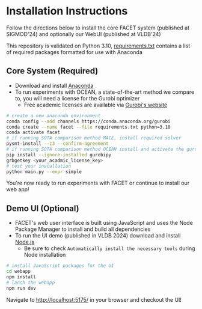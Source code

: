 # Installation Instructions

Follow the directions below to install the core FACET system (published at SIGMOD'24) and optionally our WebUI (published at VLDB'24)

This repository is validated on Python 3.10, [requirements.txt](/requirements.txt) contains a list of required packages formatted for use with Anaconda

## Core System (Required)

- Download and install [Anaconda](https://www.anaconda.com/download/success)
- To run experiments with OCEAN, a state-of-the-art method we compare to, you will need a license for the Gurobi optimizer
  - Free academic licenses are available via [Gurobi's website](https://www.gurobi.com/academia/academic-program-and-licenses/)

```bash
# create a new anaconda environment
conda config --add channels https://conda.anaconda.org/gurobi
conda create --name facet --file requirements.txt python=3.10
conda activate facet
# if running SOTA comparison method MACE, install required solver
pysmt-install --z3 --confirm-agreement
# if running SOTA comparison method OCEAN install and activate the gurobi optimizer
pip install --ignore-installed gurobipy
grbgetkey <your_acadmic_license_key>
# test your installation
python main.py --expr simple
```

You're now ready to run experiments with FACET or continue to install our web app!

## Demo UI (Optional)

- FACET's web user interface is built using JavaScript and uses the Node Package Manager to install and build all dependencies
- To run the UI demo (published in VLDB 2024) download and install [Node.js](https://nodejs.org/en/download/prebuilt-installer)
  - Be sure to check `Automatically install the necessary tools` during Node installation

```bash
# install JavaScript packages for the UI
cd webapp
npm install
# lanch the webapp
npm run dev
```

Navigate to [http://localhost:5175/](http://localhost:5175) in your browser and checkout the UI!
